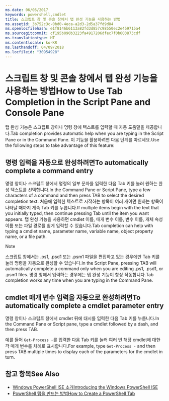 ```yaml
---
ms.date: 06/05/2017
keywords: powershell,cmdlet
title: 스크립트 창 및 콘솔 창에서 탭 완성 기능을 사용하는 방법
ms.assetid: 3b752c3c-0bd0-4eca-a2d3-2d5a37fd9d84
ms.openlocfilehash: e1f8146b6113a82fd3d857c98550ec2e459715a4
ms.sourcegitcommit: cf195b090b3223fa4917206dfec7f0b603873cdf
ms.translationtype: HT
ms.contentlocale: ko-KR
ms.lasthandoff: 04/09/2018
ms.locfileid: "30954928"
---
```

# <a name="how-to-use-tab-completion-in-the-script-pane-and-console-pane"></a><span data-ttu-id="fbf56-103">스크립트 창 및 콘솔 창에서 탭 완성 기능을 사용하는 방법</span><span class="sxs-lookup"><span data-stu-id="fbf56-103">How to Use Tab Completion in the Script Pane and Console Pane</span></span>

<span data-ttu-id="fbf56-104">탭 완성 기능은 스크립트 창이나 명령 창에 텍스트를 입력할 때 자동 도움말을 제공합니다.</span><span class="sxs-lookup"><span data-stu-id="fbf56-104">Tab completion provides automatic help when you are typing in the Script Pane or in the Command Pane.</span></span> <span data-ttu-id="fbf56-105">이 기능을 활용하려면 다음 단계를 따르세요.</span><span class="sxs-lookup"><span data-stu-id="fbf56-105">Use the following steps to take advantage of this feature:</span></span>

## <a name="to-automatically-complete-a-command-entry"></a><span data-ttu-id="fbf56-106">명령 입력을 자동으로 완성하려면</span><span class="sxs-lookup"><span data-stu-id="fbf56-106">To automatically complete a command entry</span></span>

<span data-ttu-id="fbf56-107">명령 창이나 스크립트 창에서 명령의 일부 문자를 입력한 다음 Tab 키를 눌러 원하는 완성 텍스트를 선택합니다.</span><span class="sxs-lookup"><span data-stu-id="fbf56-107">In the Command Pane or Script Pane, type a few characters of a command and then press TAB to select the desired completion text.</span></span> <span data-ttu-id="fbf56-108">처음에 입력한 텍스트로 시작하는 항목이 여러 개이면 원하는 항목이 나타날 때까지 계속 Tab 키를 누릅니다.</span><span class="sxs-lookup"><span data-stu-id="fbf56-108">If multiple items begin with the text that you initially typed, then continue pressing Tab until the item you want appears.</span></span> <span data-ttu-id="fbf56-109">탭 완성 기능을 사용하면 cmdlet 이름, 매개 변수 이름, 변수 이름, 개체 속성 이름 또는 파일 경로를 쉽게 입력할 수 있습니다.</span><span class="sxs-lookup"><span data-stu-id="fbf56-109">Tab completion can help with typing a cmdlet name, parameter name, variable name, object property name, or a file path.</span></span>

> [!NOTE]
> <span data-ttu-id="fbf56-110">스크립트 창에서는 .ps1, .psd1 또는 .psm1 파일을 편집하고 있는 경우에만 Tab 키를 눌러 명령을 자동으로 완성할 수 있습니다.</span><span class="sxs-lookup"><span data-stu-id="fbf56-110">In the Script Pane, pressing TAB will automatically complete a command only when you are editing .ps1, .psd1, or .psm1 files.</span></span> <span data-ttu-id="fbf56-111">명령 창에서 입력하는 경우에는 탭 완성 기능이 항상 작동합니다.</span><span class="sxs-lookup"><span data-stu-id="fbf56-111">Tab completion works any time when you are typing in the Command Pane.</span></span>

## <a name="to-automatically-complete-a-cmdlet-parameter-entry"></a><span data-ttu-id="fbf56-112">cmdlet 매개 변수 입력을 자동으로 완성하려면</span><span class="sxs-lookup"><span data-stu-id="fbf56-112">To automatically complete a cmdlet parameter entry</span></span>

<span data-ttu-id="fbf56-113">명령 창이나 스크립트 창에서 cmdlet 뒤에 대시를 입력한 다음 Tab 키를 누릅니다.</span><span class="sxs-lookup"><span data-stu-id="fbf56-113">In the Command Pane or Script pane, type a cmdlet followed by a dash, and then press TAB.</span></span>

<span data-ttu-id="fbf56-114">예를 들어 `Get-Process -`를 입력한 다음 Tab 키를 눌러 여러 번 해당 cmdlet에 대한 각 매개 변수를 차례로 표시합니다.</span><span class="sxs-lookup"><span data-stu-id="fbf56-114">For example, type `Get-Process -` and then press TAB multiple times to display each of the parameters for the cmdlet in turn.</span></span>

## <a name="see-also"></a><span data-ttu-id="fbf56-115">참고 항목</span><span class="sxs-lookup"><span data-stu-id="fbf56-115">See Also</span></span>

- [<span data-ttu-id="fbf56-116">Windows PowerShell ISE 소개</span><span class="sxs-lookup"><span data-stu-id="fbf56-116">Introducing the Windows PowerShell ISE</span></span>](Introducing-the-Windows-PowerShell-ISE.md)
- [<span data-ttu-id="fbf56-117">PowerShell 탭을 만드는 방법</span><span class="sxs-lookup"><span data-stu-id="fbf56-117">How to Create a PowerShell Tab</span></span>](How-to-Create-a-PowerShell-Tab-in-Windows-PowerShell-ISE.md)